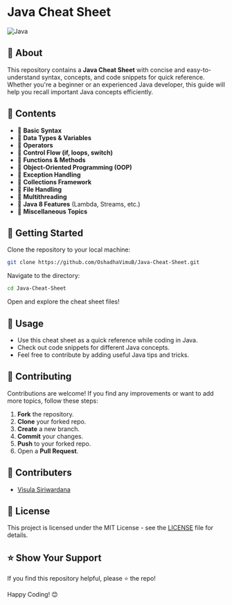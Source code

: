 # Java Cheat Sheet

![Java](https://img.shields.io/badge/Java-ED8B00?style=for-the-badge&logo=java&logoColor=white)

## 📌 About
This repository contains a **Java Cheat Sheet** with concise and easy-to-understand syntax, concepts, and code snippets for quick reference. Whether you're a beginner or an experienced Java developer, this guide will help you recall important Java concepts efficiently.

## 📂 Contents
- 🔹 **Basic Syntax**
- 🔹 **Data Types & Variables**
- 🔹 **Operators**
- 🔹 **Control Flow (if, loops, switch)**
- 🔹 **Functions & Methods**
- 🔹 **Object-Oriented Programming (OOP)**
- 🔹 **Exception Handling**
- 🔹 **Collections Framework**
- 🔹 **File Handling**
- 🔹 **Multithreading**
- 🔹 **Java 8 Features** (Lambda, Streams, etc.)
- 🔹 **Miscellaneous Topics**

## 🚀 Getting Started
Clone the repository to your local machine:
```sh
git clone https://github.com/OshadhaVimuB/Java-Cheat-Sheet.git
```
Navigate to the directory:
```sh
cd Java-Cheat-Sheet
```
Open and explore the cheat sheet files!

## 📜 Usage
- Use this cheat sheet as a quick reference while coding in Java.
- Check out code snippets for different Java concepts.
- Feel free to contribute by adding useful Java tips and tricks.

## 🤝 Contributing
Contributions are welcome! If you find any improvements or want to add more topics, follow these steps:
1. **Fork** the repository.
2. **Clone** your forked repo.
3. **Create** a new branch.
4. **Commit** your changes.
5. **Push** to your forked repo.
6. Open a **Pull Request**.

## 🤝 Contributers

- [Visula Siriwardana](https://github.com/ViuslaS16)

## 📜 License
This project is licensed under the MIT License - see the [LICENSE](LICENSE) file for details.

## ⭐ Show Your Support
If you find this repository helpful, please ⭐️ the repo!

Happy Coding! 😊

